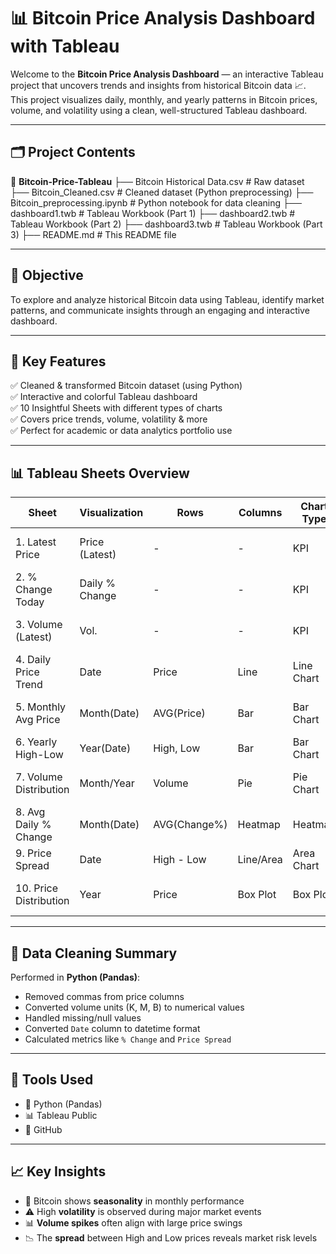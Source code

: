 # 📊 Bitcoin Price Analysis Dashboard with Tableau

Welcome to the **Bitcoin Price Analysis Dashboard** — an interactive Tableau project that uncovers trends and insights from historical Bitcoin data 📈. This project visualizes daily, monthly, and yearly patterns in Bitcoin prices, volume, and volatility using a clean, well-structured Tableau dashboard.

---

## 🗂️ Project Contents

📁 **Bitcoin-Price-Tableau**
├── Bitcoin Historical Data.csv # Raw dataset
├── Bitcoin_Cleaned.csv # Cleaned dataset (Python preprocessing)
├── Bitcoin_preprocessing.ipynb # Python notebook for data cleaning
├── dashboard1.twb # Tableau Workbook (Part 1)
├── dashboard2.twb # Tableau Workbook (Part 2)
├── dashboard3.twb # Tableau Workbook (Part 3)
├── README.md # This README file





---

## 🎯 Objective

To explore and analyze historical Bitcoin data using Tableau, identify market patterns, and communicate insights through an engaging and interactive dashboard.

---

## 📌 Key Features

✅ Cleaned & transformed Bitcoin dataset (using Python)  
✅ Interactive and colorful Tableau dashboard  
✅ 10 Insightful Sheets with different types of charts  
✅ Covers price trends, volume, volatility & more  
✅ Perfect for academic or data analytics portfolio use

---

## 📊 Tableau Sheets Overview

| Sheet                    | Visualization     | Rows         | Columns         | Chart Type   | Purpose                            |
|--------------------------|-------------------|--------------|------------------|--------------|------------------------------------|
| 1. Latest Price          | Price (Latest)    | -            | -                | KPI          | Shows most recent BTC price        |
| 2. % Change Today        | Daily % Change    | -            | -                | KPI          | Daily performance tracker          |
| 3. Volume (Latest)       | Vol.              | -            | -                | KPI          | Latest market volume               |
| 4. Daily Price Trend     | Date              | Price        | Line             | Line Chart   | Shows overall trend over time      |
| 5. Monthly Avg Price     | Month(Date)       | AVG(Price)   | Bar              | Bar Chart    | Monthly price comparison           |
| 6. Yearly High-Low       | Year(Date)        | High, Low    | Bar              | Bar Chart    | Yearly volatility                  |
| 7. Volume Distribution   | Month/Year        | Volume       | Pie              | Pie Chart    | Market share by time               |
| 8. Avg Daily % Change    | Month(Date)       | AVG(Change%) | Heatmap          | Heatmap      | Shows volatility patterns          |
| 9. Price Spread          | Date              | High - Low   | Line/Area        | Area Chart   | Intraday volatility                |
| 10. Price Distribution   | Year              | Price        | Box Plot         | Box Plot     | Outliers & price distribution      |

---

## 🧹 Data Cleaning Summary

Performed in **Python (Pandas)**:
- Removed commas from price columns  
- Converted volume units (K, M, B) to numerical values  
- Handled missing/null values  
- Converted `Date` column to datetime format  
- Calculated metrics like `% Change` and `Price Spread`  

---

## 🔧 Tools Used

- 🐍 Python (Pandas)  
- 📊 Tableau Public  
- 📁 GitHub  

---

## 📈 Key Insights

- 📅 Bitcoin shows **seasonality** in monthly performance  
- ⚠️ High **volatility** is observed during major market events  
- 📊 **Volume spikes** often align with large price swings  
- 📉 The **spread** between High and Low prices reveals market risk levels  
